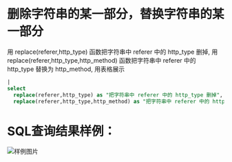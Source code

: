 # 删除字符串的某一部分，替换字符串的某一部分


用 replace(referer,http_type) 函数把字符串中 referer 中的 http_type 删掉,
用 replace(referer,http_type,http_method) 函数把字符串中 referer 中的 http_type 替换为 http_method,
用表格展示



```SQL
|
select
  replace(referer,http_type) as "把字符串中 referer 中的 http_type 删掉",
  replace(referer,http_type,http_method) as "把字符串中 referer 中的 http_type 替换为 http_method"
```

# SQL查询结果样例：

![样例图片](https://img.alicdn.com/tfs/TB1.FtIfBFR4u4jSZFPXXanzFXa-677-417.png)